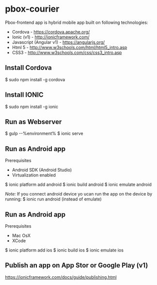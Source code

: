 # pbox-courier

Pbox-frontend app is hybrid mobile app built on following technologies:

* Cordova - https://cordova.apache.org/
* Ionic (v1) - http://ionicframework.com/
* Javascript (Angular v1) - https://angularjs.org/
* Html 5 - http://www.w3schools.com/html/html5_intro.asp
* CSS3 - http://www.w3schools.com/css/css3_intro.asp 

## Install Cordova
$ sudo npm install -g cordova

## Install IONIC
$ sudo npm install -g ionic

## Run as Webserver
$ gulp --%environment%
$ ionic serve

## Run as Android app
Prerequisites
* Android SDK (Android Studio)
* Virtualization enabled

$ ionic platform add android
$ ionic build android
$ ionic emulate android

*Note:* If you connect android device yo ucan run the app on the device by running:
$ ionic run android (instead of emulate)

## Run as Android app
Prerequisites
* Mac OsX
* XCode

$ ionic platform add ios
$ ionic build ios
$ ionic emulate ios

## Publish an app on App Stor or Google Play (v1)
https://ionicframework.com/docs/guide/publishing.html 


